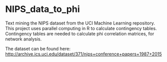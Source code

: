 # NIPS_data_to_phi
Text mining the NIPS dataset from the UCI Machine Learning repository. This project uses parallel computing in R to calculate contingency tables. Contingency tables are needed to calculate phi correlation matrices, for network analysis. 

The dataset can be found here: http://archive.ics.uci.edu/dataset/371/nips+conference+papers+1987+2015

